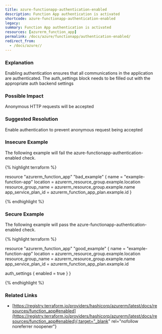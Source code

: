 ```yaml
---
title: azure-functionapp-authentication-enabled
description: Function App authentication is activated
shortcode: azure-functionapp-authentication-enabled
legacy: 
summary: Function App authentication is activated 
resources: [azurerm_function_app] 
permalink: /docs/azure/functionapp/authentication-enabled/
redirect_from: 
  - /docs/azure//
---
```


### Explanation

Enabling authentication ensures that all communications in the application are authenticated. The auth_settings block needs to be filled out with the appropriate auth backend settings

### Possible Impact
Anonymous HTTP requests will be accepted

### Suggested Resolution
Enable authentication to prevent anonymous request being accepted


### Insecure Example

The following example will fail the azure-functionapp-authentication-enabled check.

{% highlight terraform %}

resource "azurerm_function_app" "bad_example" {
  name                = "example-function-app"
  location            = azurerm_resource_group.example.location
  resource_group_name = azurerm_resource_group.example.name
  app_service_plan_id = azurerm_function_app_plan.example.id
}

{% endhighlight %}



### Secure Example

The following example will pass the azure-functionapp-authentication-enabled check.

{% highlight terraform %}

resource "azurerm_function_app" "good_example" {
  name                = "example-function-app"
  location            = azurerm_resource_group.example.location
  resource_group_name = azurerm_resource_group.example.name
  app_service_plan_id = azurerm_function_app_plan.example.id

  auth_settings {
    enabled = true
  }
}

{% endhighlight %}



### Related Links


- [https://registry.terraform.io/providers/hashicorp/azurerm/latest/docs/resources/function_app#enabled](https://registry.terraform.io/providers/hashicorp/azurerm/latest/docs/resources/function_app#enabled){:target="_blank" rel="nofollow noreferrer noopener"}


